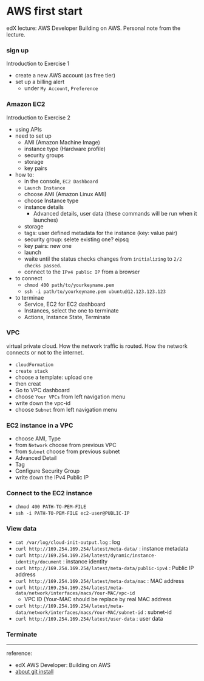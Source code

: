 # AWS first start
edX lecture: AWS Developer Building on AWS. Personal note from the lecture.

### sign up
Introduction to Exercise 1
* create a new AWS account (as free tier)
* set up a billing alert 
    * under `My Account`, `Preference`


### Amazon EC2
Introduction to Exercise 2
* using APIs
* need to set up
    * AMI (Amazon Machine Image)
    * instance type (Hardware profile)
    * security groups
    * storage
    * key pairs
* how to:
    * in the console, `EC2 Dashboard`
    * `Launch Instance`
    * choose AMI (Amazon Linux AMI)
    * choose Instance type
    * instance details
        * Advanced details, user data (these commands will be run when it launches)
    * storage
    * tags: user defined metadata for the instance (key: value pair)
    * security group: selete existing one? eipsq
    * key pairs: new one
    * launch
    * waite until the status checks changes from `initializing` to `2/2 checks passed`.
    * connect to the `IPv4 public IP` from a browser
* to connect
    * `chmod 400 path/to/yourkeyname.pem`
    * `ssh -i path/to/yourkeyname.pem ubuntu@12.123.123.123`
* to terminae
    * Service, EC2 for EC2 dashboard
    * Instances, select the one to terminate
    * Actions, Instance State, Terminate


### VPC
virtual private cloud. How the network traffic is routed. How the network connects or not to the internet.
* `cloudFormation`
* `create stack`
* choose a template: upload one
* then creat
* Go to VPC dashboard
* choose `Your VPCs` from left navigation menu
* write down the vpc-id
* choose `Subnet` from left navigation menu


### EC2 instance in a VPC
* choose AMI, Type
* from `Network` choose from previous VPC
* from `Subnet` choose from previous subnet
* Advanced Detail
* Tag
* Configure Security Group
* write down the IPv4 Public IP


### Connect to the EC2 instance
* `chmod 400 PATH-TO-PEM-FILE`
* `ssh -i PATH-TO-PEM-FILE ec2-user@PUBLIC-IP`


### View data
* `cat /var/log/cloud-init-output.log`  : log
* `curl http://169.254.169.254/latest/meta-data/`   : instance metadata
* `curl http://169.254.169.254/latest/dynamic/instance-identity/document`   : instance identity
* `curl http://169.254.169.254/latest/meta-data/public-ipv4`    : Public IP address
* `curl http://169.254.169.254/latest/meta-data/mac`    : MAC address
* `curl http://169.254.169.254/latest/meta-data/network/interfaces/macs/Your-MAC/vpc-id`    
    * VPC ID (Your-MAC should be replace by real MAC address
* `curl http://169.254.169.254/latest/meta-data/network/interfaces/macs/Your-MAC/subnet-id` : subnet-id
* `curl http://169.254.169.254/latest/user-data` : user data


### Terminate

----------------
reference:
* edX AWS Developer: Building on AWS
* [about git install](devoncmather.com/setting-aws-ec2-instance-lamp-git/)
